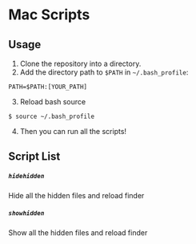 # Mac Scripts

## Usage

1. Clone the repository into a directory.
2. Add the directory path to `$PATH` in `~/.bash_profile`:
```
PATH=$PATH:[YOUR_PATH]
```
3. Reload bash source
```
$ source ~/.bash_profile
```
4. Then you can run all the scripts!

## Script List

##### `hidehidden`

Hide all the hidden files and reload finder

##### `showhidden`

Show all the hidden files and reload finder
